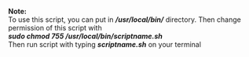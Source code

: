 
<b>Note: </b>\
To use this script, you can put in <i><b>/usr/local/bin/</i></b> directory. Then change permission of this script with \
<i><b> sudo chmod 755 /usr/local/bin/scriptname.sh  </i></b> \
Then run script with typing <i><b>scriptname.sh</i></b> on your terminal
